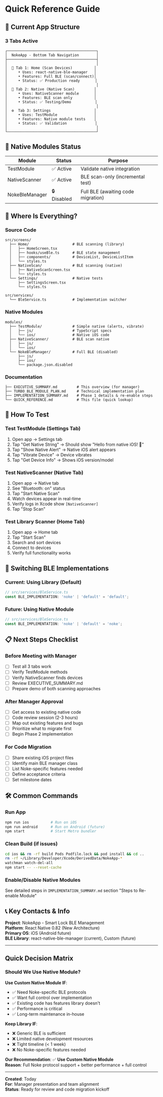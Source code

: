 # Quick Reference Guide

## 🎯 Current App Structure

### 3 Tabs Active

```
┌─────────────────────────────────────────┐
│  NokeApp - Bottom Tab Navigation        │
├─────────────────────────────────────────┤
│                                         │
│  📱 Tab 1: Home (Scan Devices)          │
│     • Uses: react-native-ble-manager   │
│     • Features: Full BLE (scan/connect)│
│     • Status: ✅ Production ready       │
│                                         │
│  🔧 Tab 2: Native (Native Scan)         │
│     • Uses: NativeScanner module       │
│     • Features: BLE scan only          │
│     • Status: ✅ Testing/Demo           │
│                                         │
│  ⚙️  Tab 3: Settings                    │
│     • Uses: TestModule                 │
│     • Features: Native module tests    │
│     • Status: ✅ Validation             │
│                                         │
└─────────────────────────────────────────┘
```

## 🔧 Native Modules Status

| Module | Status | Purpose |
|--------|--------|---------|
| TestModule | ✅ Active | Validate native integration |
| NativeScanner | ✅ Active | BLE scan-only (incremental test) |
| NokeBleManager | 🔒 Disabled | Full BLE (awaiting code migration) |

## 📁 Where Is Everything?

### Source Code
```
src/screens/
  ├── Home/                    # BLE scanning (library)
  │   ├── HomeScreen.tsx
  │   ├── hooks/useBle.ts      # BLE state management
  │   ├── components/          # DeviceList, DeviceListItem
  │   └── styles.ts
  ├── NativeScan/              # BLE scanning (native)
  │   ├── NativeScanScreen.tsx
  │   └── styles.ts
  └── Settings/                # Native tests
      ├── SettingsScreen.tsx
      └── styles.ts

src/services/
  └── BleService.ts            # Implementation switcher
```

### Native Modules
```
modules/
  ├── TestModule/              # Simple native (alerts, vibrate)
  │   ├── js/                  # TypeScript specs
  │   └── ios/                 # Native iOS code
  ├── NativeScanner/           # BLE scan native
  │   ├── js/
  │   └── ios/
  └── NokeBleManager/          # Full BLE (disabled)
      ├── js/
      ├── ios/
      └── package.json.disabled
```

### Documentation
```
├── EXECUTIVE_SUMMARY.md         # This overview (for manager)
├── TURBO_BLE_MODULE_PLAN.md     # Technical implementation plan
├── IMPLEMENTATION_SUMMARY.md    # Phase 1 details & re-enable steps
└── QUICK_REFERENCE.md           # This file (quick lookup)
```

## 🚀 How To Test

### Test TestModule (Settings Tab)
1. Open app → Settings tab
2. Tap "Get Native String" → Should show "Hello from native iOS! 🚀"
3. Tap "Show Native Alert" → Native iOS alert appears
4. Tap "Vibrate Device" → Device vibrates
5. Tap "Get Device Info" → Shows iOS version/model

### Test NativeScanner (Native Tab)
1. Open app → Native tab
2. See "Bluetooth: on" status
3. Tap "Start Native Scan"
4. Watch devices appear in real-time
5. Verify logs in Xcode show `[NativeScanner]`
6. Tap "Stop Scan"

### Test Library Scanner (Home Tab)
1. Open app → Home tab
2. Tap "Start Scan"
3. Search and sort devices
4. Connect to devices
5. Verify full functionality works

## 🔄 Switching BLE Implementations

### Current: Using Library (Default)
```typescript
// src/services/BleService.ts
const BLE_IMPLEMENTATION: 'noke' | 'default' = 'default';
```

### Future: Using Native Module
```typescript
// src/services/BleService.ts
const BLE_IMPLEMENTATION: 'noke' | 'default' = 'noke';
```

## 📋 Next Steps Checklist

### Before Meeting with Manager
- [ ] Test all 3 tabs work
- [ ] Verify TestModule methods
- [ ] Verify NativeScanner finds devices
- [ ] Review EXECUTIVE_SUMMARY.md
- [ ] Prepare demo of both scanning approaches

### After Manager Approval
- [ ] Get access to existing native code
- [ ] Code review session (2-3 hours)
- [ ] Map out existing features and bugs
- [ ] Prioritize what to migrate first
- [ ] Begin Phase 2 implementation

### For Code Migration
- [ ] Share existing iOS project files
- [ ] Identify main BLE manager class
- [ ] List Noke-specific features needed
- [ ] Define acceptance criteria
- [ ] Set milestone dates

## 🛠️ Common Commands

### Run App
```bash
npm run ios          # Run on iOS
npm run android      # Run on Android (future)
npm start            # Start Metro bundler
```

### Clean Build (if issues)
```bash
cd ios && rm -rf build Pods Podfile.lock && pod install && cd ..
rm -rf ~/Library/Developer/Xcode/DerivedData/NokeApp-*
watchman watch-del-all
npm start -- --reset-cache
```

### Enable/Disable Native Modules
See detailed steps in `IMPLEMENTATION_SUMMARY.md` section "Steps to Re-enable Module"

## 📞 Key Contacts & Info

**Project**: NokeApp - Smart Lock BLE Management  
**Platform**: React Native 0.82 (New Architecture)  
**Primary OS**: iOS (Android future)  
**BLE Library**: react-native-ble-manager (current), Custom (future)  

---

## Quick Decision Matrix

### Should We Use Native Module?

**Use Custom Native Module IF**:
- ✅ Need Noke-specific BLE protocols
- ✅ Want full control over implementation
- ✅ Existing code has features library doesn't
- ✅ Performance is critical
- ✅ Long-term maintenance in-house

**Keep Library IF**:
- ❌ Generic BLE is sufficient
- ❌ Limited native development resources
- ❌ Tight timeline (< 1 week)
- ❌ No Noke-specific features needed

**Our Recommendation**: ✅ **Use Custom Native Module**  
**Reason**: Full Noke protocol support + better performance + full control

---

**Created**: Today  
**For**: Manager presentation and team alignment  
**Status**: Ready for review and code migration kickoff

